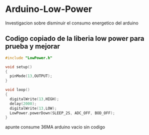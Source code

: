 # Arduino-Low-Power

Investigacion sobre disminuir el consumo energetico del arduino

## Codigo copiado de la liberia low power para prueba y mejorar
```c++
#include "LowPower.h"

void setup()
{
  pinMode(13,OUTPUT);
}

void loop() 
{
  digitalWrite(13,HIGH);
  delay(2000);
  digitalWrite(13,LOW);
  LowPower.powerDown(SLEEP_2S, ADC_OFF, BOD_OFF);
}

``` 

apunte consume 36MA arduino vacio sin codigo 
